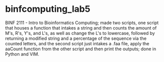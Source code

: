 # binfcomputing_lab5
BINF 2111 - Intro to Bioinformatics Computing; made two scripts, one script that houses a function that intakes a string and then counts the amount of M's, R's, Y's, and L's, as well as change the L's to lowercase, followed by returning a modified string and a percentage of the sequence via the counted letters, and the second script just intakes a .faa file, apply the aaCount function from the other script and then print the outputs; done in Python and VIM.

